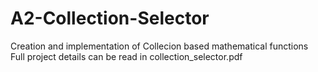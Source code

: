 # A2-Collection-Selector
Creation and implementation of Collecion based mathematical functions  
Full project details can be read in collection_selector.pdf
